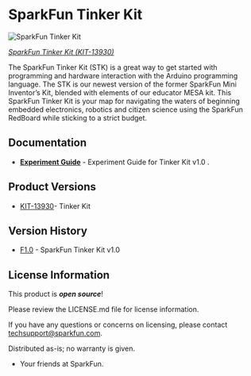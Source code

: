 SparkFun Tinker Kit
========================================

![SparkFun Tinker Kit](https://cdn.sparkfun.com//assets/parts/1/1/6/0/1/13930-01.jpg)

[*SparkFun Tinker Kit (KIT-13930)*](https://www.sparkfun.com/products/13930)

The SparkFun Tinker Kit (STK) is a great way to get started with programming and hardware interaction with the Arduino programming language. The STK is our newest version of the former SparkFun Mini Inventor’s Kit, blended with elements of our educator MESA kit. This SparkFun Tinker Kit is your map for navigating the waters of beginning embedded electronics, robotics and citizen science using the SparkFun RedBoard while sticking to a strict budget.

Documentation
--------------
* **[Experiment Guide](https://learn.sparkfun.com/tutorials/experiment-guide-for-the-sparkfun-tinker-kit)** - Experiment Guide for Tinker Kit v1.0 .

Product Versions
----------------
* [KIT-13930](https://www.sparkfun.com/products/13930)- Tinker Kit


Version History
---------------
* [F1.0]() - SparkFun Tinker Kit v1.0

License Information
-------------------

This product is _**open source**_! 

Please review the LICENSE.md file for license information. 

If you have any questions or concerns on licensing, please contact techsupport@sparkfun.com.

Distributed as-is; no warranty is given.

- Your friends at SparkFun.

_<COLLABORATION CREDIT>_
